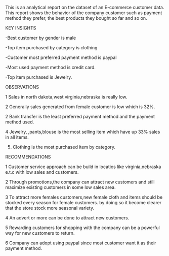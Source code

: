 This is an analytical report on the dataset of an E-commerce customer data. This report shows the behavior of the company customer such as payment method they prefer, the best products they bought so far and so on. 


KEY INSIGHTS

 
-Best customer by gender is male


-Top item purchased by category is clothing
 

-Customer most preferred payment method is paypal


-Most used payment method is credit card. 


-Top item purchased is Jewelry. 

 

OBSERVATIONS

 
1 Sales in north dakota,west virginia,nebraska is really low.


2 Generally sales generated from female customer is low which is 32%.


2 Bank transfer is the least preferred payment method and the payment method used.


4 Jewelry, ,pants,blouse is the most selling item which have up 33% sales in all items. 


5. Clothing is the most purchased item by category.

 

RECOMMENDATIONS
 

1 Customer service approach can be build in locatios like virginia,nebraska e.t.c with low sales and customers.

 
2 Through promotions,the company can attract new customers and still maximize existing customers in some low sales area.


3 To attract more females customers,new female cloth and items should be stocked every season for female customers. by doing so it become clearer that the store stock more seasonal variety.


4 An advert or more can be done to attract new customers.


5 Rewarding customers for shopping with the company can be a powerful way for new customers to return.


6 Company can adopt using paypal since most customer want it as their payment method.

